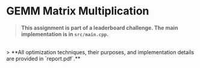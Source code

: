 # GEMM Matrix Multiplication

> **This assignment is part of a leaderboard challenge. The main implementation is in `src/main.cpp`.**
<br>
> **All optimization techniques, their purposes, and implementation details are provided in `report.pdf`.**
